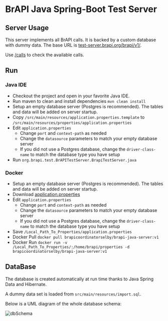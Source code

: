 # BrAPI Java Spring-Boot Test Server

## Server Usage
This server implements all BrAPI calls. It is backed by a custom database with dummy data. The base URL is [test-server.brapi.org/brapi/v1/](https://test-server.brapi.org/brapi/v1/).

Use [/calls](https://test-server.brapi.org/brapi/v1/call) to check the available calls.

## Run

### Java IDE
* Checkout the project and open in your favorite Java IDE.
* Run maven to clean and install dependencies `mvn clean install`
* Setup an empty database server (Postgres is recommended). The tables and data will be added on server startup.
* Copy `/src/main/resources/application.properties.template` to `/src/main/resources/properties/application.properties`
* Edit `application.properties`
  * Change `port` and `context-path` as needed
  * Change the `datasource` parameters to match your empty database server
  * If you did not use a Postgres database, change the `driver-class-name` to match the database type you have setup
* Run `org.brapi.test.BrAPITestServer.BrapiTestServer.java`

### Docker
* Setup an empty database server (Postgres is recommended). The tables and data will be added on server startup.
* Download [application.properties](https://github.com/plantbreeding/brapi-Java-TestServer/blob/master/src/main/resources/application.properties.template)
* Edit `application.properties`
  * Change `port` and `context-path` as needed
  * Change the `datasource` parameters to match your empty database server
  * If you did not use a Postgres database, change the `driver-class-name` to match the database type you have setup
* Save `/Local_Path_To_Properties/application.properties` 
* Docker Pull `docker pull brapicoordinatorselby/brapi-java-server:v1`
* Docker Run `docker run -v /Local_Path_To_Properties/:/home/brapi/properties -d brapicoordinatorselby/brapi-java-server:v1`

## DataBase

The database is created automatically at run time thanks to Java Spring Data and Hibernate. 

A dummy data set is loaded from `src/main/resources/import.sql`.

Below is a UML diagram of the whole database schema:

![dbSchema](./brapi_data_model.png)
